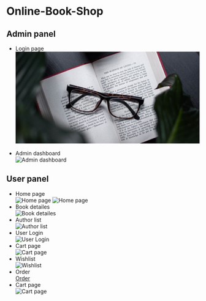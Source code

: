 # Online-Book-Shop
## Admin panel
- Login page   
![Login page](/images/1.jpg)

- Admin dashboard   
![Admin dashboard](https://prntscr.com/waxj9k)
## User panel
- Home page   
![Home page](https://prntscr.com/waxk7u)
![Home page](https://prntscr.com/waxldw)
- Book detailes   
![Book detailes](https://prntscr.com/waxoah)
- Author list   
![Author list](https://prntscr.com/waxmne)
- User Login   
![User Login](https://prntscr.com/waxnaj)
- Cart page    
![Cart page](https://prntscr.com/waxp4q)
- Wishlist    
![Wishlist](https://prntscr.com/waxpoa)
- Order   
[Order](https://prntscr.com/waxqje)
- Cart page   
![Cart page](https://prntscr.com/waxp4q)

